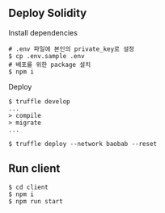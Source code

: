 ## Deploy Solidity
Install dependencies
```
# .env 파일에 본인의 private_key로 설정
$ cp .env.sample .env
# 배포를 위한 package 설치
$ npm i
```

Deploy
```
$ truffle develop
...
> compile
> migrate
...

$ truffle deploy --network baobab --reset
```

## Run client

```
$ cd client
$ npm i
$ npm run start
```
